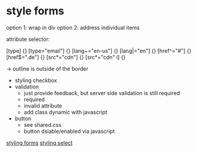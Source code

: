 # style forms

option 1: wrap in div
option 2: address individual items

attribute selector:

[type] {}
[type="email"] {}
[lang~="en-us"] {}
[lang|="en"] {}
[href^="#"] {}
[href$=".de"] {}
[src*="cdn"] {}
[src*="cdn" i] {}

-> outline is outside of the border

- styling checkbox
- validation
  - just provide feedback, but server side validation is still required
  - required
  - invalid attribute
  - add class dynamic with javascript
- button
  - see shared.css
  - button dsiable/enabled via javascript

[styling forms](https://developer.mozilla.org/en-US/docs/Learn/HTML/Forms/Styling_HTML_forms)
[styling select](https://stackoverflow.com/questions/1895476/how-to-style-a-select-dropdown-with-css-only-without-javascript)